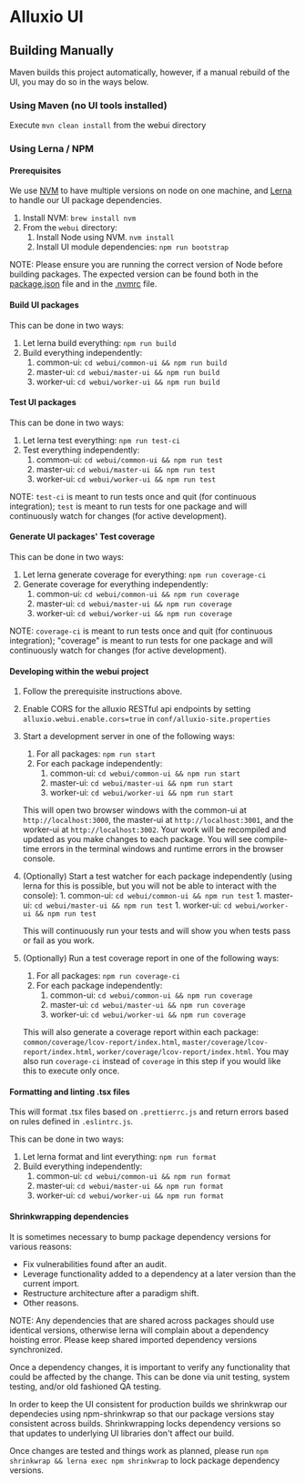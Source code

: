 # Alluxio UI

## Building Manually

Maven builds this project automatically, however, if a manual rebuild of the UI, you may do so in the ways below.

### Using Maven (no UI tools installed)

Execute `mvn clean install` from the webui directory

### Using Lerna / NPM

#### Prerequisites

We use [NVM](https://github.com/creationix/nvm) to have multiple versions on node on one machine, and [Lerna](https://github.com/lerna/lerna) to handle our UI package dependencies.

1. Install NVM: `brew install nvm`
1. From the `webui` directory:
    1. Install Node using NVM. `nvm install`
    1. Install UI module dependencies: `npm run bootstrap`

NOTE: Please ensure you are running the correct version of Node before building packages. The expected version can be found both in the [package.json](package.json) file and in the [.nvmrc](.nvmrc) file.

#### Build UI packages

This can be done in two ways:

1. Let lerna build everything: `npm run build`
1. Build everything independently:
    1. common-ui: `cd webui/common-ui && npm run build`
    1. master-ui: `cd webui/master-ui && npm run build`
    1. worker-ui: `cd webui/worker-ui && npm run build`

#### Test UI packages

This can be done in two ways:

1. Let lerna test everything: `npm run test-ci`
1. Test everything independently:
    1. common-ui: `cd webui/common-ui && npm run test`
    1. master-ui: `cd webui/master-ui && npm run test`
    1. worker-ui: `cd webui/worker-ui && npm run test`

NOTE: `test-ci` is meant to run tests once and quit (for continuous integration); `test` is meant to run tests for one package and will continuously watch for changes (for active development).

#### Generate UI packages' Test coverage

This can be done in two ways:

1. Let lerna generate coverage for everything: `npm run coverage-ci`
1. Generate coverage for everything independently:
    1. common-ui: `cd webui/common-ui && npm run coverage`
    1. master-ui: `cd webui/master-ui && npm run coverage`
    1. worker-ui: `cd webui/worker-ui && npm run coverage`

NOTE: `coverage-ci` is meant to run tests once and quit (for continuous integration); "coverage" is meant to run tests for one package and will continuously watch for changes (for active development).

#### Developing within the webui project

1. Follow the prerequisite instructions above.
1. Enable CORS for the alluxio RESTful api endpoints by setting `alluxio.webui.enable.cors=true` in `conf/alluxio-site.properties`
1. Start a development server in one of the following ways:
    1. For all packages: `npm run start`
    1. For each package independently:
        1. common-ui: `cd webui/common-ui && npm run start`
        1. master-ui: `cd webui/master-ui && npm run start`
        1. worker-ui: `cd webui/worker-ui && npm run start`

    This will open two browser windows with the common-ui at `http://localhost:3000`, the master-ui at `http://localhost:3001`, and the worker-ui at `http://localhost:3002`. Your work will be recompiled and updated as you make changes to each package. You will see compile-time errors in the terminal windows and runtime errors in the browser console.

1. (Optionally) Start a test watcher for each package independently (using lerna for this is possible, but you will not be able to interact with the console):
        1. common-ui: `cd webui/common-ui && npm run test`
        1. master-ui: `cd webui/master-ui && npm run test`
        1. worker-ui: `cd webui/worker-ui && npm run test`

    This will continuously run your tests and will show you when tests pass or fail as you work.

1. (Optionally) Run a test coverage report in one of the following ways:
    1. For all packages: `npm run coverage-ci`
    1. For each package independently:
        1. common-ui: `cd webui/common-ui && npm run coverage`
        1. master-ui: `cd webui/master-ui && npm run coverage`
        1. worker-ui: `cd webui/worker-ui && npm run coverage`

    This will also generate a coverage report within each package: `common/coverage/lcov-report/index.html`, `master/coverage/lcov-report/index.html`, `worker/coverage/lcov-report/index.html`. You may also run `coverage-ci` instead of `coverage` in this step if you would like this to execute only once.

#### Formatting and linting .tsx files

This will format .tsx files based on `.prettierrc.js` and return errors based on rules defined in `.eslintrc.js`.

This can be done in two ways:

1. Let lerna format and lint everything: `npm run format`
1. Build everything independently:
    1. common-ui: `cd webui/common-ui && npm run format`
    1. master-ui: `cd webui/master-ui && npm run format`
    1. worker-ui: `cd webui/worker-ui && npm run format`

#### Shrinkwrapping dependencies

It is sometimes necessary to bump package dependency versions for various reasons:

- Fix vulnerabilities found after an audit.
- Leverage functionality added to a dependency at a later version than the current import.
- Restructure architecture after a paradigm shift.
- Other reasons.

NOTE: Any dependencies that are shared across packages should use identical versions, otherwise lerna will complain about a dependency hoisting error. Please keep shared imported dependency versions synchronized.

Once a dependency changes, it is important to verify any functionality that could be affected by the change. This can be done via unit testing, system testing, and/or old fashioned QA testing.

In order to keep the UI consistent for production builds we shrinkwrap our dependecies using npm-shrinkwrap so that our package versions stay consistent across builds. Shrinkwrapping locks dependency versions so that updates to underlying UI libraries don't affect our build.

Once changes are tested and things work as planned, please run `npm shrinkwrap && lerna exec npm shrinkwrap` to lock package dependency versions.
